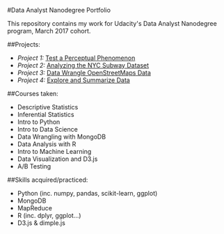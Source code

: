 
#Data Analyst Nanodegree Portfolio

This repository contains my work for Udacity's Data Analyst Nanodegree program, March 2017 cohort.

##Projects:

* *Project 1:* [Test a Perceptual Phenomenon](https://github.com/James-Gallagher/data-analyst-nanodegree/tree/master/P1%20-Test%20a%20Perceptual%20Phenomenon)
* *Project 2:* [Analyzing the NYC Subway Dataset](https://github.com/James-Gallagher/data-analyst-nanodegree/tree/master/P2%20-%20Analyzing%20the%20NYC%20Subway%20Dataset)
* *Project 3:* [Data Wrangle OpenStreetMaps Data](https://github.com/James-Gallagher/data-analyst-nanodegree/tree/master/P3%20-%20Data%20Wrangling%20with%20MongoDB)
* *Project 4:* [Explore and Summarize Data](https://github.com/James-Gallagher/data-analyst-nanodegree/tree/master/P4%20-%20Explore%20and%20Summarize%20Data)

##Courses taken:
* Descriptive Statistics
* Inferential Statistics
* Intro to Python
* Intro to Data Science
* Data Wrangling with MongoDB
* Data Analysis with R
* Intro to Machine Learning
* Data Visualization and D3.js
* A/B Testing

##Skills acquired/practiced:
* Python (inc. numpy, pandas, scikit-learn, ggplot)
* MongoDB
* MapReduce
* R (inc. dplyr, ggplot...)
* D3.js & dimple.js
